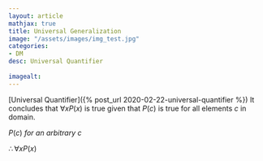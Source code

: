 ```yaml
---
layout: article
mathjax: true
title: Universal Generalization
image: "/assets/images/img_test.jpg"
categories:
- DM
desc: Universal Quantifier
 
imagealt: 
---
```


[Universal Quantifier]({% post_url 2020-02-22-universal-quantifier %})
It concludes that $\forall xP(x)$ is true given that $P(c)$ is true for all elements $c$ in domain.


































































































































































































































































































































































$P(c)\ for\ an\ arbitrary\ c$

































































































































































































































































































































































$\therefore \forall xP(x)$
































































































































































































































































































































































